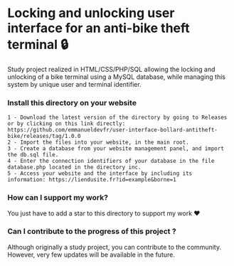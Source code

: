 # Locking and unlocking user interface for an anti-bike theft terminal 🔒
Study project realized in HTML/CSS/PHP/SQL allowing the locking and unlocking of a bike terminal using a MySQL database, while managing this system by unique user and terminal identifier.

### Install this directory on your website 

```
1 - Download the latest version of the directory by going to Releases or by clicking on this link directly: https://github.com/emmanueldevfr/user-interface-bollard-antitheft-bike/releases/tag/1.0.0
2 - Import the files into your website, in the main root.
3 - Create a database from your website management panel, and import the db.sql file.
4 - Enter the connection identifiers of your database in the file database.php located in the directory inc.
5 - Access your website and the interface by including its information: https://liendusite.fr?id=example&borne=1
```

### How can I support my work?

You just have to add a star to this directory to support my work ❤

### Can I contribute to the progress of this project ?

Although originally a study project, you can contribute to the community. However, very few updates will be available in the future.

